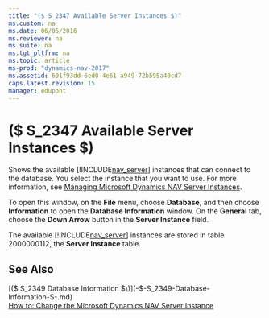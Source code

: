 ```yaml
---
title: "($ S_2347 Available Server Instances $)"
ms.custom: na
ms.date: 06/05/2016
ms.reviewer: na
ms.suite: na
ms.tgt_pltfrm: na
ms.topic: article
ms-prod: "dynamics-nav-2017"
ms.assetid: 601f93dd-6ed0-4e61-a949-72b595a40cd7
caps.latest.revision: 15
manager: edupont
---
```

# ($ S_2347 Available Server Instances $)
Shows the available [!INCLUDE[nav_server](../includes/nav_server_md.md)] instances that can connect to the database. You select the instance that you want to use. For more information, see [Managing Microsoft Dynamics NAV Server Instances](../Managing-Microsoft-Dynamics-NAV-Server-Instances.md).  

 To open this window, on the **File** menu, choose **Database**, and then choose **Information** to open the **Database Information** window. On the **General** tab, choose the **Down Arrow** button in the **Server Instance** field.  

 The available [!INCLUDE[nav_server](../includes/nav_server_md.md)] instances are stored in table 2000000112, the **Server Instance** table.  

## See Also  
 [\($ S\_2349 Database Information $\)](-$-S_2349-Database-Information-$-.md)   
 [How to: Change the Microsoft Dynamics NAV Server Instance](../How-to--Change-the-Microsoft-Dynamics-NAV-Server-Instance.md)
